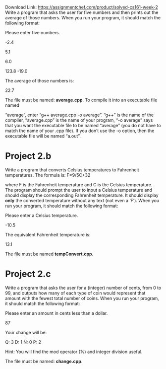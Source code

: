 Download Link: https://assignmentchef.com/product/solved-cs161-week-2
<br>
Write a program that asks the user for five numbers and then prints out the average of those numbers.  When you run your program, it should match the following format:

Please enter five numbers.

-2.4

5.1

6.0

123.8 -19.0

The average of those numbers is:

22.7

The file must be named: ​<strong>average.cpp</strong>​.  To compile it into an executable file named

“average”, enter “g++ average.cpp -o average”.  “g++” is the name of the compiler, “average.cpp” is the name of your program, “-o average” says that you want the executable file to be named “average” (you do not have to match the name of your .cpp file).  If you don’t use the -o option, then the executable file will be named “a.out”.




<h1>Project 2.b</h1>

Write a program that converts Celsius temperatures to Fahrenheit temperatures.  The formula is: F=9/5C+32

where F is the Fahrenheit temperature and C is the Celsius temperature.  The program should prompt the user to input a Celsius temperature and should display the corresponding Fahrenheit temperature.  It should display ​<strong>only</strong>​ the converted temperature without any text (not even a ‘F’).  When you run your program, it should match the following format:

Please enter a Celsius temperature.

-10.5

The equivalent Fahrenheit temperature is:

13.1

The file must be named ​<strong>tempConvert.cpp</strong>​.




<h1>Project 2.c</h1>

Write a program that asks the user for a (integer) number of cents, from 0 to 99, and outputs how many of each type of coin would represent that amount with the fewest total number of coins.  When you run your program, it should match the following format:

Please enter an amount in cents less than a dollar.

87

Your change will be:

Q: 3 D: 1 N: 0 P: 2

Hint: You will find the mod operator (%) and integer division useful.

The file must be named: ​<strong>change.cpp</strong>​.